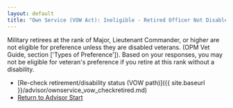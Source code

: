 ```yaml
---
layout: default
title: "Own Service (VOW Act): Ineligible - Retired Officer Not Disabled"
---
```


Military retirees at the rank of Major, Lieutenant Commander, or higher are not eligible for preference unless they are disabled veterans. (OPM Vet Guide, section ['Types of Preference']). Based on your responses, you may not be eligible for veteran's preference if you retire at this rank without a disability.

* [Re-check retirement/disability status (VOW path)]({{ site.baseurl }}/advisor/ownservice_vow_checkretired.md)
* [Return to Advisor Start](./start.md)
